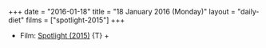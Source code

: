 +++
date = "2016-01-18"
title = "18 January 2016 (Monday)"
layout = "daily-diet"
films = ["spotlight-2015"]
+++

<ul>
<li class="entry films">Film: <a href="/films/spotlight-2015">Spotlight (2015)</a> {T} +</li>
</ul>